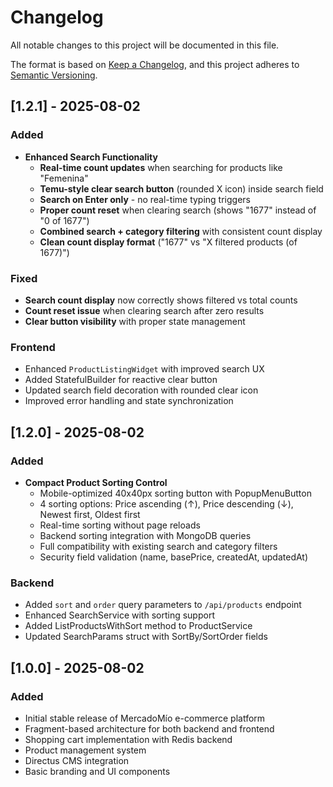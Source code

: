 # Changelog

All notable changes to this project will be documented in this file.

The format is based on [Keep a Changelog](https://keepachangelog.com/en/1.0.0/),
and this project adheres to [Semantic Versioning](https://semver.org/spec/v2.0.0.html).

## [1.2.1] - 2025-08-02
### Added
- **Enhanced Search Functionality**
  - **Real-time count updates** when searching for products like "Femenina"
  - **Temu-style clear search button** (rounded X icon) inside search field
  - **Search on Enter only** - no real-time typing triggers
  - **Proper count reset** when clearing search (shows "1677" instead of "0 of 1677")
  - **Combined search + category filtering** with consistent count display
  - **Clean count display format** ("1677" vs "X filtered products (of 1677)")

### Fixed
- **Search count display** now correctly shows filtered vs total counts
- **Count reset issue** when clearing search after zero results
- **Clear button visibility** with proper state management

### Frontend
- Enhanced `ProductListingWidget` with improved search UX
- Added StatefulBuilder for reactive clear button
- Updated search field decoration with rounded clear icon
- Improved error handling and state synchronization

## [1.2.0] - 2025-08-02
### Added
- **Compact Product Sorting Control**
  - Mobile-optimized 40x40px sorting button with PopupMenuButton
  - 4 sorting options: Price ascending (↑), Price descending (↓), Newest first, Oldest first
  - Real-time sorting without page reloads
  - Backend sorting integration with MongoDB queries
  - Full compatibility with existing search and category filters
  - Security field validation (name, basePrice, createdAt, updatedAt)

### Backend
- Added `sort` and `order` query parameters to `/api/products` endpoint
- Enhanced SearchService with sorting support
- Added ListProductsWithSort method to ProductService
- Updated SearchParams struct with SortBy/SortOrder fields

## [1.0.0] - 2025-08-02
### Added
- Initial stable release of MercadoMío e-commerce platform
- Fragment-based architecture for both backend and frontend
- Shopping cart implementation with Redis backend
- Product management system
- Directus CMS integration
- Basic branding and UI components